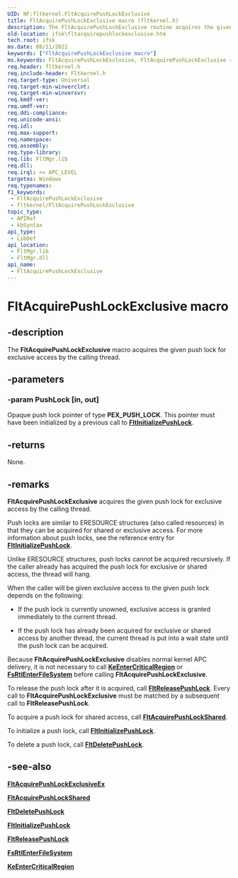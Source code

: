 ```yaml
---
UID: NF:fltkernel.FltAcquirePushLockExclusive
title: FltAcquirePushLockExclusive macro (fltkernel.h)
description: The FltAcquirePushLockExclusive routine acquires the given push lock for exclusive access by the calling thread.
old-location: ifsk\fltacquirepushlockexclusive.htm
tech.root: ifsk
ms.date: 08/11/2022
keywords: ["FltAcquirePushLockExclusive macro"]
ms.keywords: FltAcquirePushLockExclusive, FltAcquirePushLockExclusive routine [Installable File System Drivers], FltApiRef_a_to_d_0f7b3360-aea2-42a8-bcc0-299d1915e4e0.xml, fltkernel/FltAcquirePushLockExclusive, ifsk.fltacquirepushlockexclusive
req.header: fltkernel.h
req.include-header: Fltkernel.h
req.target-type: Universal
req.target-min-winverclnt: 
req.target-min-winversvr: 
req.kmdf-ver: 
req.umdf-ver: 
req.ddi-compliance: 
req.unicode-ansi: 
req.idl: 
req.max-support: 
req.namespace: 
req.assembly: 
req.type-library: 
req.lib: FltMgr.lib
req.dll: 
req.irql: <= APC_LEVEL
targetos: Windows
req.typenames: 
f1_keywords:
 - FltAcquirePushLockExclusive
 - fltkernel/FltAcquirePushLockExclusive
topic_type:
 - APIRef
 - kbSyntax
api_type:
 - LibDef
api_location:
 - FltMgr.lib
 - FltMgr.dll
api_name:
 - FltAcquirePushLockExclusive
---
```


# FltAcquirePushLockExclusive macro

## -description

The **FltAcquirePushLockExclusive** macro acquires the given push lock for exclusive access by the calling thread.

## -parameters

### -param PushLock [in, out]

Opaque push lock pointer of type **PEX_PUSH_LOCK**. This pointer must have been initialized by a previous call to [**FltInitializePushLock**](nf-fltkernel-fltinitializepushlock.md).

## -returns

None.

## -remarks

**FltAcquirePushLockExclusive** acquires the given push lock for exclusive access by the calling thread.

Push locks are similar to ERESOURCE structures (also called resources) in that they can be acquired for shared or exclusive access. For more information about push locks, see the reference entry for [**FltInitializePushLock**](nf-fltkernel-fltinitializepushlock.md).

Unlike ERESOURCE structures, push locks cannot be acquired recursively. If the caller already has acquired the push lock for exclusive or shared access, the thread will hang.

When the caller will be given exclusive access to the given push lock depends on the following:

* If the push lock is currently unowned, exclusive access is granted immediately to the current thread.

* If the push lock has already been acquired for exclusive or shared access by another thread, the current thread is put into a wait state until the push lock can be acquired.

Because **FltAcquirePushLockExclusive** disables normal kernel APC delivery, it is not necessary to call [**KeEnterCriticalRegion**](../ntddk/nf-ntddk-keentercriticalregion.md) or [**FsRtlEnterFileSystem**](/windows-hardware/drivers/ifs/fsrtlenterfilesystem) before calling **FltAcquirePushLockExclusive**.

To release the push lock after it is acquired, call [**FltReleasePushLock**](nf-fltkernel-fltreleasepushlock.md). Every call to **FltAcquirePushLockExclusive** must be matched by a subsequent call to **FltReleasePushLock**.

To acquire a push lock for shared access, call [**FltAcquirePushLockShared**](nf-fltkernel-fltacquirepushlockshared.md).

To initialize a push lock, call [**FltInitializePushLock**](nf-fltkernel-fltinitializepushlock.md).

To delete a push lock, call [**FltDeletePushLock**](nf-fltkernel-fltdeletepushlock.md).

## -see-also

[**FltAcquirePushLockExclusiveEx**](nf-fltkernel-fltacquirepushlockexclusiveex.md)

[**FltAcquirePushLockShared**](nf-fltkernel-fltacquirepushlockshared.md)

[**FltDeletePushLock**](nf-fltkernel-fltdeletepushlock.md)

[**FltInitializePushLock**](nf-fltkernel-fltinitializepushlock.md)

[**FltReleasePushLock**](nf-fltkernel-fltreleasepushlock.md)

[**FsRtlEnterFileSystem**](/windows-hardware/drivers/ifs/fsrtlenterfilesystem)

[**KeEnterCriticalRegion**](../ntddk/nf-ntddk-keentercriticalregion.md)
